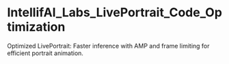 # IntellifAI_Labs_LivePortrait_Code_Optimization
Optimized LivePortrait: Faster inference with AMP and frame limiting for efficient portrait animation.
